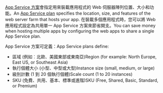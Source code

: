 <span data-ttu-id="b3315-101">[App Service 方案](../articles/app-service/azure-web-sites-web-hosting-plans-in-depth-overview.md)會指定用來裝載應用程式的 Web 伺服器陣列位置、大小和功能。</span><span class="sxs-lookup"><span data-stu-id="b3315-101">An [App Service plan](../articles/app-service/azure-web-sites-web-hosting-plans-in-depth-overview.md) specifies the location, size, and features of the web server farm that hosts your app.</span></span> <span data-ttu-id="b3315-102">在裝載多個應用程式時，您可以將 Web 應用程式設定為共用單一 App Service 方案來節省開支。</span><span class="sxs-lookup"><span data-stu-id="b3315-102">You can save money when hosting multiple apps by configuring the web apps to share a single App Service plan.</span></span>

<span data-ttu-id="b3315-103">App Service 方案可定義：</span><span class="sxs-lookup"><span data-stu-id="b3315-103">App Service plans define:</span></span>

* <span data-ttu-id="b3315-104">區域 (例如︰北歐、美國東部或東南亞)</span><span class="sxs-lookup"><span data-stu-id="b3315-104">Region (for example: North Europe, East US, or Southeast Asia)</span></span>
* <span data-ttu-id="b3315-105">執行個體大小 (小型、中型或大型)</span><span class="sxs-lookup"><span data-stu-id="b3315-105">Instance size (small, medium, or large)</span></span>
* <span data-ttu-id="b3315-106">級別計數 (1 到 20 個執行個體)</span><span class="sxs-lookup"><span data-stu-id="b3315-106">Scale count (1 to 20 instances)</span></span>
* <span data-ttu-id="b3315-107">SKU (免費、共用、基本、標準或進階)</span><span class="sxs-lookup"><span data-stu-id="b3315-107">SKU (Free, Shared, Basic, Standard, or Premium)</span></span>